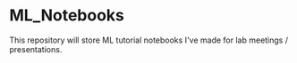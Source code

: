 # ML_Notebooks
This repository will store ML tutorial notebooks I've made for lab meetings / presentations. 
